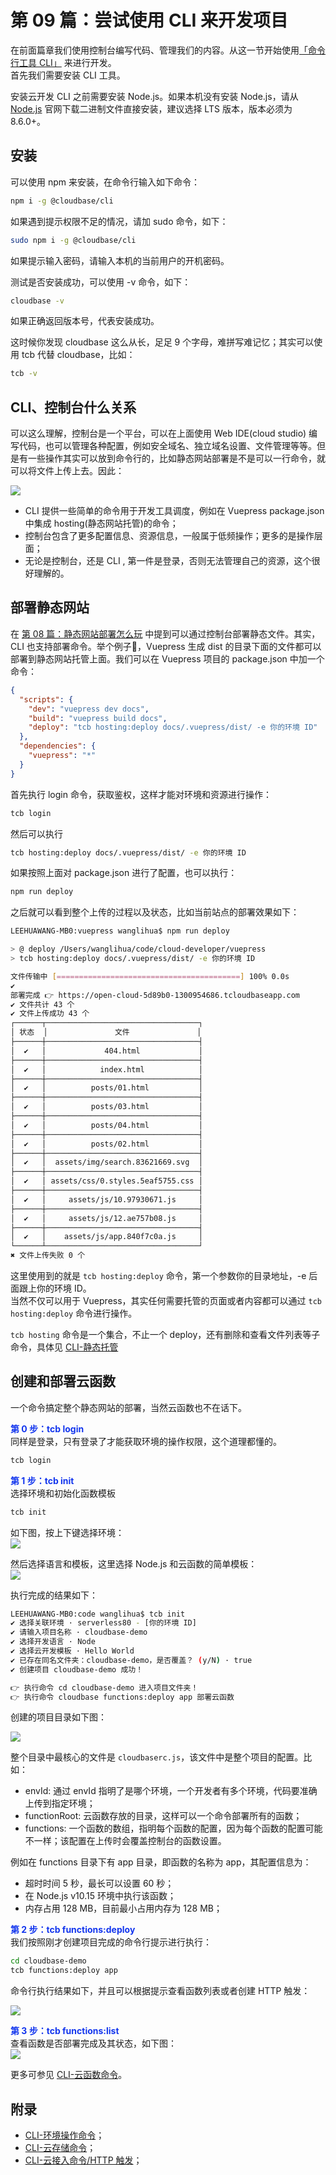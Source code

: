 # 第 09 篇：尝试使用 CLI 来开发项目     

在前面篇章我们使用控制台编写代码、管理我们的内容。从这一节开始使用[「命令行工具 CLI」](https://cloudbase.net/tools.html) 来进行开发。      
首先我们需要安装 CLI 工具。        

安装云开发 CLI 之前需要安装 Node.js。如果本机没有安装 Node.js，请从 [Node.js](https://nodejs.org/zh-cn/) 官网下载二进制文件直接安装，建议选择 LTS 版本，版本必须为 8.6.0+。        

## 安装      
可以使用 npm 来安装，在命令行输入如下命令：     
```bash
npm i -g @cloudbase/cli           
```     
如果遇到提示权限不足的情况，请加 sudo 命令，如下：    
```bash
sudo npm i -g @cloudbase/cli           
```         
如果提示输入密码，请输入本机的当前用户的开机密码。        

测试是否安装成功，可以使用 -v 命令，如下：   
```bash
cloudbase -v        
```               
如果正确返回版本号，代表安装成功。     

这时候你发现 cloudbase 这么从长，足足 9 个字母，难拼写难记忆；其实可以使用 tcb 代替 cloudbase，比如：   
```bash
tcb -v        
```  

## CLI、控制台什么关系     
可以这么理解，控制台是一个平台，可以在上面使用 Web IDE(cloud studio) 编写代码，也可以管理各种配置，例如安全域名、独立域名设置、文件管理等等。但是有一些操作其实可以放到命令行的，比如静态网站部署是不是可以一行命令，就可以将文件上传上去。因此：     

![](https://6f70-open-cloud-5d89b0-1300954686.tcb.qcloud.la/serverless-reading/34.png)       

- CLI 提供一些简单的命令用于开发工具调度，例如在 Vuepress package.json 中集成 hosting(静态网站托管)的命令；
- 控制台包含了更多配置信息、资源信息，一般属于低频操作；更多的是操作层面；
- 无论是控制台，还是 CLI , 第一件是登录，否则无法管理自己的资源，这个很好理解的。      


## 部署静态网站      
在 [第 08 篇：静态网站部署怎么玩](./08.md) 中提到可以通过控制台部署静态文件。其实，CLI 也支持部署命令。举个例子🌰，Vuepress 生成 dist 的目录下面的文件都可以部署到静态网站托管上面。我们可以在 Vuepress 项目的 package.json 中加一个命令：      

```json
{
  "scripts": {
    "dev": "vuepress dev docs",
    "build": "vuepress build docs",
    "deploy": "tcb hosting:deploy docs/.vuepress/dist/ -e 你的环境 ID"
  },
  "dependencies": {
    "vuepress": "*"
  }
}
```      
首先执行 login 命令，获取鉴权，这样才能对环境和资源进行操作：     
```bash
tcb login    
```      
然后可以执行     
```bash
tcb hosting:deploy docs/.vuepress/dist/ -e 你的环境 ID
```    
如果按照上面对 package.json 进行了配置，也可以执行：   
```bash
npm run deploy
```

之后就可以看到整个上传的过程以及状态，比如当前站点的部署效果如下：

```bash
LEEHUAWANG-MB0:vuepress wanglihua$ npm run deploy

> @ deploy /Users/wanglihua/code/cloud-developer/vuepress
> tcb hosting:deploy docs/.vuepress/dist/ -e 你的环境 ID

文件传输中 [=========================================] 100% 0.0s
✔ 
部署完成 👉 https://open-cloud-5d89b0-1300954686.tcloudbaseapp.com
✔ 文件共计 43 个
✔ 文件上传成功 43 个
┌──────┬──────────────────────────────────┐
│ 状态  │               文件               │
├──────┼──────────────────────────────────┤
│  ✔   │             404.html             │
├──────┼──────────────────────────────────┤
│  ✔   │            index.html            │
├──────┼──────────────────────────────────┤
│  ✔   │          posts/01.html           │
├──────┼──────────────────────────────────┤
│  ✔   │          posts/03.html           │
├──────┼──────────────────────────────────┤
│  ✔   │          posts/04.html           │
├──────┼──────────────────────────────────┤
│  ✔   │          posts/02.html           │
├──────┼──────────────────────────────────┤
│  ✔   │  assets/img/search.83621669.svg  │
├──────┼──────────────────────────────────┤
│  ✔   │ assets/css/0.styles.5eaf5755.css │
├──────┼──────────────────────────────────┤
│  ✔   │     assets/js/10.97930671.js     │
├──────┼──────────────────────────────────┤
│  ✔   │     assets/js/12.ae757b08.js     │
├──────┼──────────────────────────────────┤
│  ✔   │    assets/js/app.840f7c0a.js     │
└──────┴──────────────────────────────────┘
✖ 文件上传失败 0 个
```

这里使用到的就是 `tcb hosting:deploy` 命令，第一个参数你的目录地址，-e 后面跟上你的环境 ID。       
当然不仅可以用于 Vuepress，其实任何需要托管的页面或者内容都可以通过 `tcb hosting:deploy` 命令进行操作。          

`tcb hosting` 命令是一个集合，不止一个 deploy，还有删除和查看文件列表等子命令，具体见 [CLI-静态托管](https://docs.cloudbase.net/cli/hosting.html#quan-liang-bu-shu)

## 创建和部署云函数      
一个命令搞定整个静态网站的部署，当然云函数也不在话下。

**<span style="color:#1336EE;">第 0 步：tcb login</span>**         
同样是登录，只有登录了才能获取环境的操作权限，这个道理都懂的。    
```bash 
tcb login    
```
**<span style="color:#1336EE;">第 1 步：tcb init</span>**    
选择环境和初始化函数模板        
```bash
tcb init
```  
如下图，按上下键选择环境：     
![](https://6f70-open-cloud-5d89b0-1300954686.tcb.qcloud.la/serverless-reading/35.png)     

然后选择语言和模板，这里选择 Node.js 和云函数的简单模板：     
![](https://6f70-open-cloud-5d89b0-1300954686.tcb.qcloud.la/serverless-reading/36.png)        

执行完成的结果如下：     
```bash
LEEHUAWANG-MB0:code wanglihua$ tcb init
✔ 选择关联环境 · serverless80 - [你的环境 ID]
✔ 请输入项目名称 · cloudbase-demo
✔ 选择开发语言 · Node
✔ 选择云开发模板 · Hello World
✔ 已存在同名文件夹：cloudbase-demo，是否覆盖？ (y/N) · true
✔ 创建项目 cloudbase-demo 成功！

👉 执行命令 cd cloudbase-demo 进入项目文件夹！
👉 执行命令 cloudbase functions:deploy app 部署云函数
```      

创建的项目目录如下图：    

![](https://6f70-open-cloud-5d89b0-1300954686.tcb.qcloud.la/serverless-reading/37.png)       

整个目录中最核心的文件是 `cloudbaserc.js`，该文件中是整个项目的配置。比如：       

- envId: 通过 envId 指明了是哪个环境，一个开发者有多个环境，代码要准确上传到指定环境；
- functionRoot: 云函数存放的目录，这样可以一个命令部署所有的函数；
- functions: 一个函数的数组，指明每个函数的配置，因为每个函数的配置可能不一样；该配置在上传时会覆盖控制台的函数设置。     

例如在 functions 目录下有 app 目录，即函数的名称为 app，其配置信息为：   
- 超时时间 5 秒，最长可以设置 60 秒；
- 在 Node.js v10.15 环境中执行该函数；
- 内存占用 128 MB，目前最小占用内存为 128 MB；    

**<span style="color:#1336EE;">第 2 步：tcb functions:deploy</span>**     
我们按照刚才创建项目完成的命令行提示进行执行：   
```bash
cd cloudbase-demo
tcb functions:deploy app
```     
命令行执行结果如下，并且可以根据提示查看函数列表或者创建 HTTP 触发：     

![](https://6f70-open-cloud-5d89b0-1300954686.tcb.qcloud.la/serverless-reading/38.png)     

**<span style="color:#1336EE;">第 3 步：tcb functions:list</span>**     
查看函数是否部署完成及其状态，如下图：     
![](https://6f70-open-cloud-5d89b0-1300954686.tcb.qcloud.la/serverless-reading/39.png)        

更多可参见 [CLI-云函数命令](https://docs.cloudbase.net/cli/functions/deploy.html#fu-gai-tong-ming-han-shu)。        


## 附录          
- [CLI-环境操作命令](https://docs.cloudbase.net/cli/envs/basement.html)；  
- [CLI-云存储命令](https://docs.cloudbase.net/cli/storage.html)；  
- [CLI-云接入命令/HTTP 触发](https://docs.cloudbase.net/cli/http-service.html)；  